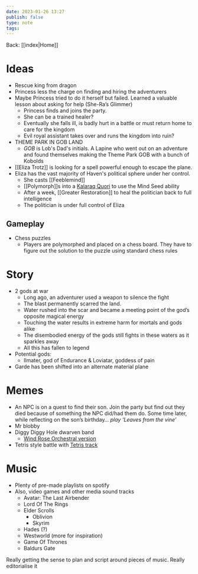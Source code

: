 ```yaml
---
date: 2023-01-26 13:27
publish: false
type: note
tags:
---
```

Back: [[index|Home]]

# Ideas
- Rescue king from dragon 
- Princess less the charge on finding and hiring the adventurers 
- Maybe Princess tried to do it herself but failed. Learned a valuable lesson about asking for help (She-Ra’s Glimmer)  
	- Princess finds and joins the party. 
	- She can be a trained healer? 
	- Eventually she falls ill, is badly hurt in a battle or must return home to care for the kingdom 
	- Evil royal assistant takes over and runs the kingdom into ruin? 
- THEME PARK IN GOB LAND
	- *GOB* is Lob's Dad's initials. A Lapine who went out on an adventure and found themselves making the Theme Park GOB with a bunch of Kobolds
- [[Eliza Trotz]] is looking for a spell powerful enough to escape the plane.
- Eliza has the vast majority of Haven's political sphere under her control.
	- She casts [[Feeblemind]]
	- [[Polymorph]]s into a [Kalaraq Quori](https://eberron.fandom.com/wiki/Kalaraq_quori) to use the Mind Seed ability
	- After a week, [[Greater Restoration]] to heal the politician back to full intelligence
	- The politician is under full control of Eliza

## Gameplay
- Chess puzzles
	- Players are polymorphed and placed on a chess board. They have to figure out the solution to the puzzle using standard chess rules

# Story
- 2 gods at war
	- Long ago, an adventurer used a weapon to silence the fight
	- The blast permanently scarred the land. 
	- Water rushed into the scar and became a meeting point of the god’s opposite magical energy
	- Touching the water results in extreme harm for mortals and gods alike
	- The disembodied energy of the gods still fights in these waters as it sparkles away
	- All this has fallen to legend
- Potential gods:
	- Ilmater, god of Endurance & Loviatar, goddess of pain
- Garde has been shifted into an alternate material plane
# Memes
- An NPC is on a quest to find their son. Join the party but find out they died because of something the NPC did/had them do. Some time later, while reflecting on the son’s birthday… *play ‘Leaves from the vine’*
- Mr blobby 
- Diggy Diggy Hole dwarven band
	-  [Wind Rose Orchestral version](https://open.spotify.com/track/6HjXV0YPaBMKMW3yi0mEIp?si=a46557e4d3b54af2)
- Tetris style battle with [Tetris track](https://open.spotify.com/track/4DCmAHZzFzdLgqx0qAKVMB?si=51efa5743dd449ce)

# Music
- Plenty of pre-made playlists on spotify 
- Also, video games and other media sound tracks 
	- Avatar: The Last Airbender
	- Lord Of The Rings
	- Elder Scrolls 
		- Oblivion 
		- Skyrim 
	- Hades (?) 
	- Westworld (more for inspiration)
	- Game Of Thrones 
	- Baldurs Gate 

Really getting the sense to plan and script around pieces of music. Really editorialise it
